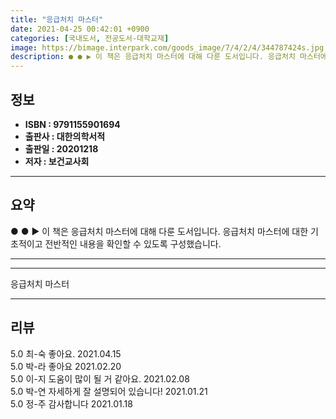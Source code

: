 ```yaml
---
title: "응급처치 마스터"
date: 2021-04-25 00:42:01 +0900
categories: [국내도서, 전공도서-대학교재]
image: https://bimage.interpark.com/goods_image/7/4/2/4/344787424s.jpg
description: ● ● ▶ 이 책은 응급처치 마스터에 대해 다룬 도서입니다. 응급처치 마스터에 대한 기초적이고 전반적인 내용을 확인할 수 있도록 구성했습니다.
---
```


## **정보**

- **ISBN : 9791155901694**
- **출판사 : 대한의학서적**
- **출판일 : 20201218**
- **저자 : 보건교사회**

------



## **요약**

●  ●  ▶ 이 책은 응급처치 마스터에 대해 다룬 도서입니다. 응급처치 마스터에 대한 기초적이고 전반적인 내용을 확인할 수 있도록 구성했습니다.

------



------


응급처치 마스터 

------


## **리뷰** 

5.0 최-숙 좋아요. 2021.04.15 <br/>5.0 박-라 좋아요  2021.02.20 <br/>5.0 이-지 도움이 많이 될 거 같아요.  2021.02.08 <br/>5.0 박-연 자세하게 잘 설명되어 있습니다! 2021.01.21 <br/>5.0 정-주 감사합니다 2021.01.18 <br/>